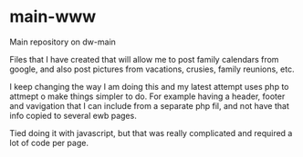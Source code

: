 # main-www
Main repository on dw-main

Files that I have created that will allow me to post family calendars from google, and also
post pictures from vacations, crusies, family reunions, etc.

I keep changing the way I am doing this and my latest attempt uses php to attmept o make
things simpler to do.  For example having a header, footer and vavigation that I can include
from a separate php fil, and not have that info copied to several ewb pages.

Tied doing it with javascript, but that was really complicated and required a lot of code per page.
